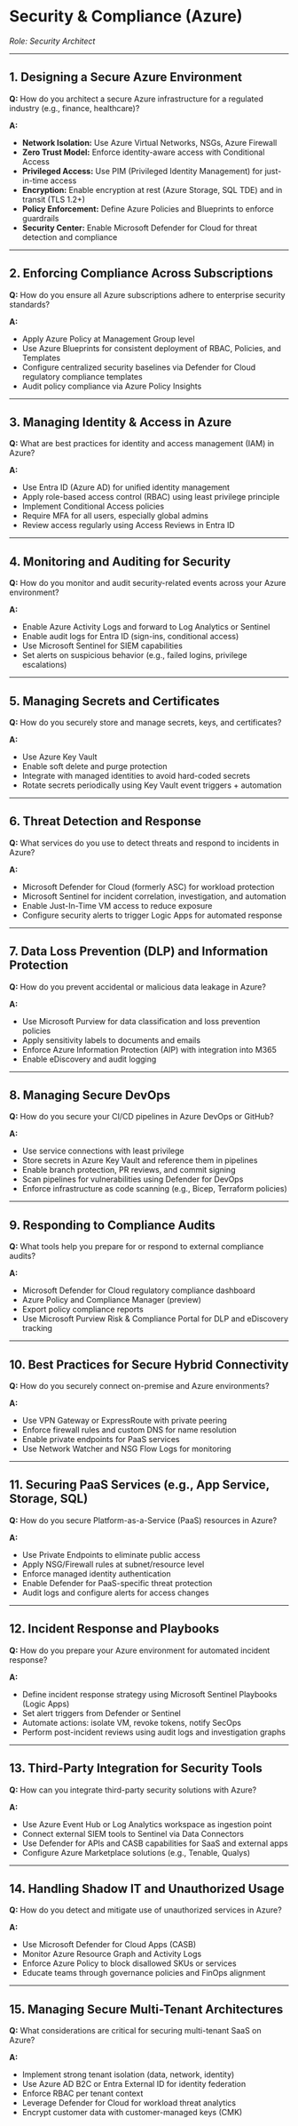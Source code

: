 # Security & Compliance (Azure)
*Role: Security Architect*

---

## 1. Designing a Secure Azure Environment
**Q:** How do you architect a secure Azure infrastructure for a regulated industry (e.g., finance, healthcare)?

**A:**
- **Network Isolation:** Use Azure Virtual Networks, NSGs, Azure Firewall
- **Zero Trust Model:** Enforce identity-aware access with Conditional Access
- **Privileged Access:** Use PIM (Privileged Identity Management) for just-in-time access
- **Encryption:** Enable encryption at rest (Azure Storage, SQL TDE) and in transit (TLS 1.2+)
- **Policy Enforcement:** Define Azure Policies and Blueprints to enforce guardrails
- **Security Center:** Enable Microsoft Defender for Cloud for threat detection and compliance

---

## 2. Enforcing Compliance Across Subscriptions
**Q:** How do you ensure all Azure subscriptions adhere to enterprise security standards?

**A:**
- Apply Azure Policy at Management Group level
- Use Azure Blueprints for consistent deployment of RBAC, Policies, and Templates
- Configure centralized security baselines via Defender for Cloud regulatory compliance templates
- Audit policy compliance via Azure Policy Insights

---

## 3. Managing Identity & Access in Azure
**Q:** What are best practices for identity and access management (IAM) in Azure?

**A:**
- Use Entra ID (Azure AD) for unified identity management
- Apply role-based access control (RBAC) using least privilege principle
- Implement Conditional Access policies
- Require MFA for all users, especially global admins
- Review access regularly using Access Reviews in Entra ID

---

## 4. Monitoring and Auditing for Security
**Q:** How do you monitor and audit security-related events across your Azure environment?

**A:**
- Enable Azure Activity Logs and forward to Log Analytics or Sentinel
- Enable audit logs for Entra ID (sign-ins, conditional access)
- Use Microsoft Sentinel for SIEM capabilities
- Set alerts on suspicious behavior (e.g., failed logins, privilege escalations)

---

## 5. Managing Secrets and Certificates
**Q:** How do you securely store and manage secrets, keys, and certificates?

**A:**
- Use Azure Key Vault
- Enable soft delete and purge protection
- Integrate with managed identities to avoid hard-coded secrets
- Rotate secrets periodically using Key Vault event triggers + automation

---

## 6. Threat Detection and Response
**Q:** What services do you use to detect threats and respond to incidents in Azure?

**A:**
- Microsoft Defender for Cloud (formerly ASC) for workload protection
- Microsoft Sentinel for incident correlation, investigation, and automation
- Enable Just-In-Time VM access to reduce exposure
- Configure security alerts to trigger Logic Apps for automated response

---

## 7. Data Loss Prevention (DLP) and Information Protection
**Q:** How do you prevent accidental or malicious data leakage in Azure?

**A:**
- Use Microsoft Purview for data classification and loss prevention policies
- Apply sensitivity labels to documents and emails
- Enforce Azure Information Protection (AIP) with integration into M365
- Enable eDiscovery and audit logging

---

## 8. Managing Secure DevOps
**Q:** How do you secure your CI/CD pipelines in Azure DevOps or GitHub?

**A:**
- Use service connections with least privilege
- Store secrets in Azure Key Vault and reference them in pipelines
- Enable branch protection, PR reviews, and commit signing
- Scan pipelines for vulnerabilities using Defender for DevOps
- Enforce infrastructure as code scanning (e.g., Bicep, Terraform policies)

---

## 9. Responding to Compliance Audits
**Q:** What tools help you prepare for or respond to external compliance audits?

**A:**
- Microsoft Defender for Cloud regulatory compliance dashboard
- Azure Policy and Compliance Manager (preview)
- Export policy compliance reports
- Use Microsoft Purview Risk & Compliance Portal for DLP and eDiscovery tracking

---

## 10. Best Practices for Secure Hybrid Connectivity
**Q:** How do you securely connect on-premise and Azure environments?

**A:**
- Use VPN Gateway or ExpressRoute with private peering
- Enforce firewall rules and custom DNS for name resolution
- Enable private endpoints for PaaS services
- Use Network Watcher and NSG Flow Logs for monitoring

---

## 11. Securing PaaS Services (e.g., App Service, Storage, SQL)
**Q:** How do you secure Platform-as-a-Service (PaaS) resources in Azure?

**A:**
- Use Private Endpoints to eliminate public access
- Apply NSG/Firewall rules at subnet/resource level
- Enforce managed identity authentication
- Enable Defender for PaaS-specific threat protection
- Audit logs and configure alerts for access changes

---

## 12. Incident Response and Playbooks
**Q:** How do you prepare your Azure environment for automated incident response?

**A:**
- Define incident response strategy using Microsoft Sentinel Playbooks (Logic Apps)
- Set alert triggers from Defender or Sentinel
- Automate actions: isolate VM, revoke tokens, notify SecOps
- Perform post-incident reviews using audit logs and investigation graphs

---

## 13. Third-Party Integration for Security Tools
**Q:** How can you integrate third-party security solutions with Azure?

**A:**
- Use Azure Event Hub or Log Analytics workspace as ingestion point
- Connect external SIEM tools to Sentinel via Data Connectors
- Use Defender for APIs and CASB capabilities for SaaS and external apps
- Configure Azure Marketplace solutions (e.g., Tenable, Qualys)

---

## 14. Handling Shadow IT and Unauthorized Usage
**Q:** How do you detect and mitigate use of unauthorized services in Azure?

**A:**
- Use Microsoft Defender for Cloud Apps (CASB)
- Monitor Azure Resource Graph and Activity Logs
- Enforce Azure Policy to block disallowed SKUs or services
- Educate teams through governance policies and FinOps alignment

---

## 15. Managing Secure Multi-Tenant Architectures
**Q:** What considerations are critical for securing multi-tenant SaaS on Azure?

**A:**
- Implement strong tenant isolation (data, network, identity)
- Use Azure AD B2C or Entra External ID for identity federation
- Enforce RBAC per tenant context
- Leverage Defender for Cloud for workload threat analytics
- Encrypt customer data with customer-managed keys (CMK)